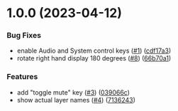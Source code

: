 # 1.0.0 (2023-04-12)


### Bug Fixes

* enable Audio and System control keys ([#1](https://github.com/coaxial/qmk_keymap/issues/1)) ([cdf17a3](https://github.com/coaxial/qmk_keymap/commit/cdf17a316333b820883441dea5b32adf1dff2706))
* rotate right hand display 180 degrees ([#8](https://github.com/coaxial/qmk_keymap/issues/8)) ([66b70a1](https://github.com/coaxial/qmk_keymap/commit/66b70a128d95d822216c491137163c422474405b))


### Features

* add "toggle mute" key ([#3](https://github.com/coaxial/qmk_keymap/issues/3)) ([039066c](https://github.com/coaxial/qmk_keymap/commit/039066c5aea2d2407b23737e54b056c5f62d99be))
* show actual layer names ([#4](https://github.com/coaxial/qmk_keymap/issues/4)) ([7136243](https://github.com/coaxial/qmk_keymap/commit/7136243ee5daf6a90f6c095db98849038bed60b7))
